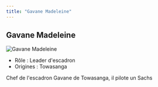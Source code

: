 ```yaml
---
title: "Gavane Madeleine"
---
```


Gavane Madeleine
----------------


![Gavane Madeleine](/images/stories/saga/gnoreconguista/persos/gavane-madeleine.png)
* Rôle : Leader d'escadron
* Origines : Towasanga

Chef de l'escadron Gavane de Towasanga, il pilote un Sachs 

